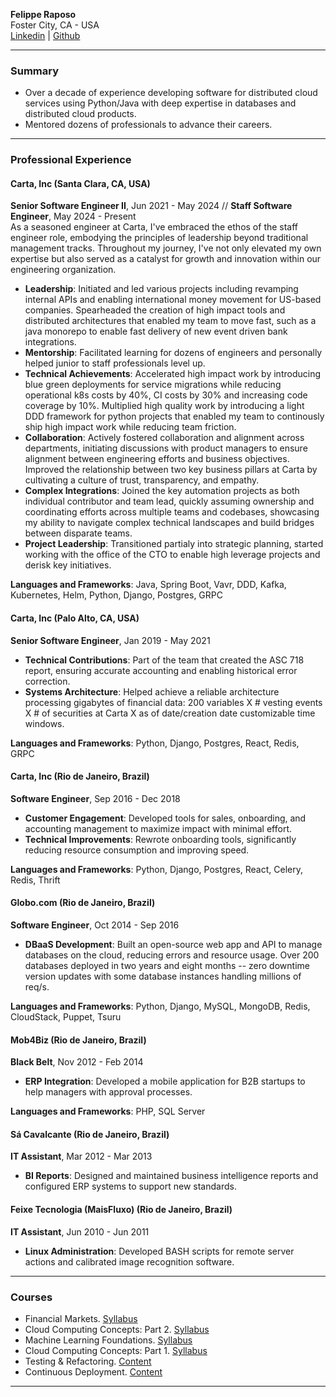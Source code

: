 **Felippe Raposo**  
Foster City, CA - USA  
[Linkedin](https://www.linkedin.com/in/felippe-da-motta-raposo-88aa0562/) | [Github](https://github.com/felippemr)  

---

### Summary

- Over a decade of experience developing software for distributed cloud services using Python/Java with deep expertise in databases and distributed cloud products.
- Mentored dozens of professionals to advance their careers.

---

### Professional Experience

#### Carta, Inc (Santa Clara, CA, USA)  
**Senior Software Engineer II**, Jun 2021 - May 2024 // **Staff Software Engineer**, May 2024 - Present  
As a seasoned engineer at Carta, I've embraced the ethos of the staff engineer role, embodying the principles of leadership beyond traditional management tracks. Throughout my journey, I've not only elevated my own expertise but also served as a catalyst for growth and innovation within our engineering organization.

- **Leadership**: Initiated and led various projects including revamping internal APIs and enabling international money movement for US-based companies. Spearheaded the creation of high impact tools and distributed architectures that enabled my team to move fast, such as a java monorepo to enable fast delivery of new event driven bank integrations.  
- **Mentorship**: Facilitated learning for dozens of engineers and personally helped junior to staff professionals level up.  
- **Technical Achievements**: Accelerated high impact work by introducing blue green deployments for service migrations while reducing operational k8s costs by 40%, CI costs by 30% and increasing code coverage by 10%. Multiplied high quality work by introducing a light DDD framework for python projects that enabled my team to continously ship high impact work while reducing team friction. 
- **Collaboration**: Actively fostered collaboration and alignment across departments, initiating discussions with product managers to ensure alignment between engineering efforts and business objectives. Improved the relationship between two key business pillars at Carta by cultivating a culture of trust, transparency, and empathy.  
- **Complex Integrations**: Joined the key automation projects as both individual contributor and team lead, quickly assuming ownership and coordinating efforts across multiple teams and codebases, showcasing my ability to navigate complex technical landscapes and build bridges between disparate teams.  
- **Project Leadership**: Transitioned partialy into strategic planning, started working with the office of the CTO to enable high leverage projects and derisk key initiatives.

**Languages and Frameworks**: Java, Spring Boot, Vavr, DDD, Kafka, Kubernetes, Helm, Python, Django, Postgres, GRPC  

#### Carta, Inc (Palo Alto, CA, USA)  
**Senior Software Engineer**, Jan 2019 - May 2021  

- **Technical Contributions**: Part of the team that created the ASC 718 report, ensuring accurate accounting and enabling historical error correction.  
- **Systems Architecture**: Helped achieve a reliable architecture processing gigabytes of financial data: 200 variables X # vesting events X # of securities at Carta X as of date/creation date customizable time windows.

**Languages and Frameworks**: Python, Django, Postgres, React, Redis, GRPC  

#### Carta, Inc (Rio de Janeiro, Brazil)  
**Software Engineer**, Sep 2016 - Dec 2018  

- **Customer Engagement**: Developed tools for sales, onboarding, and accounting management to maximize impact with minimal effort.  
- **Technical Improvements**: Rewrote onboarding tools, significantly reducing resource consumption and improving speed.  

**Languages and Frameworks**: Python, Django, Postgres, React, Celery, Redis, Thrift  

#### Globo.com (Rio de Janeiro, Brazil)  
**Software Engineer**, Oct 2014 - Sep 2016  

- **DBaaS Development**: Built an open-source web app and API to manage databases on the cloud, reducing errors and resource usage. Over 200 databases deployed in two years and eight months -- zero downtime version updates with some database instances handling millions of req/s.

**Languages and Frameworks**: Python, Django, MySQL, MongoDB, Redis, CloudStack, Puppet, Tsuru  

#### Mob4Biz (Rio de Janeiro, Brazil)  
**Black Belt**, Nov 2012 - Feb 2014  

- **ERP Integration**: Developed a mobile application for B2B startups to help managers with approval processes.  

**Languages and Frameworks**: PHP, SQL Server  

#### Sá Cavalcante (Rio de Janeiro, Brazil)  
**IT Assistant**, Mar 2012 - Mar 2013  

- **BI Reports**: Designed and maintained business intelligence reports and configured ERP systems to support new standards.  

#### Feixe Tecnologia (MaisFluxo) (Rio de Janeiro, Brazil)  
**IT Assistant**, Jun 2010 - Jun 2011  

- **Linux Administration**: Developed BASH scripts for remote server actions and calibrated image recognition software.  

---

### Courses

- Financial Markets. [Syllabus](https://www.coursera.org/learn/financial-markets-global/)
- Cloud Computing Concepts: Part 2. [Syllabus](https://www.coursera.org/learn/cloud-computing)
- Machine Learning Foundations. [Syllabus](https://www.coursera.org/learn/ml-foundations)
- Cloud Computing Concepts: Part 1. [Syllabus](https://www.coursera.org/learn/cloud-computing-2)
- Testing & Refactoring. [Content](https://elearning.industriallogic.com/gh/submit?Action=AlbumContentsAction&album=trw&devLanguage=Java)
- Continuous Deployment. [Content](https://elearning.industriallogic.com/gh/submit?Action=AlbumContentsAction&album=continuousDeployment&devLanguage=Python)

---
